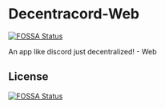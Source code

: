 # Decentracord-Web
[![FOSSA Status](https://app.fossa.io/api/projects/git%2Bgithub.com%2FDecentracord%2FDecentracord-Web.svg?type=shield)](https://app.fossa.io/projects/git%2Bgithub.com%2FDecentracord%2FDecentracord-Web?ref=badge_shield)

An app like discord just decentralized! - Web

## License
[![FOSSA Status](https://app.fossa.io/api/projects/git%2Bgithub.com%2FDecentracord%2FDecentracord-Web.svg?type=large)](https://app.fossa.io/projects/git%2Bgithub.com%2FDecentracord%2FDecentracord-Web?ref=badge_large)